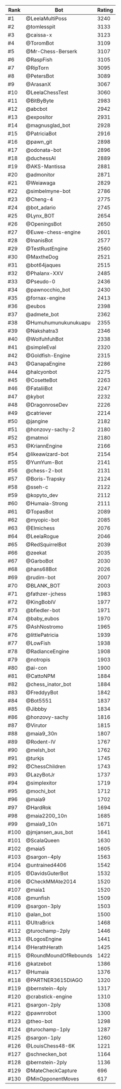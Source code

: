 Rank|Bot|Rating
---|---|---
#1|@LeelaMultiPoss|3240
#2|@tomlesspit|3133
#3|@caissa-x|3123
#4|@ToromBot|3109
#5|@Mr-Chess-Berserk|3107
#6|@RaspFish|3105
#7|@RipTorn|3095
#8|@PetersBot|3089
#9|@ArasanX|3067
#10|@LeelaChessTest|3060
#11|@BitByByte|2983
#12|@abcbot|2942
#13|@expositor|2931
#14|@magnusglad_bot|2928
#15|@PatriciaBot|2916
#16|@pawn_git|2898
#17|@odonata-bot|2896
#18|@duchessAI|2889
#19|@AKS-Mantissa|2881
#20|@admonitor|2871
#21|@Weiawaga|2829
#22|@simbelmyne-bot|2786
#23|@Cheng-4|2775
#24|@bot_adario|2745
#25|@Lynx_BOT|2654
#26|@OpeningsBot|2650
#27|@Euwe-chess-engine|2601
#28|@InanisBot|2577
#29|@TestRustEngine|2560
#30|@MaxtheDog|2521
#31|@bot64jaques|2515
#32|@Phalanx-XXV|2485
#33|@Pseudo-0|2436
#34|@pawnocchio_bot|2430
#35|@fornax-engine|2413
#36|@eubos|2398
#37|@admete_bot|2362
#38|@Humuhumunukunukuapu|2355
#39|@Nakshatra3|2346
#40|@WolfuhfuhBot|2338
#41|@simpleEval|2320
#42|@Goldfish-Engine|2315
#43|@GanapaEngine|2286
#44|@halcyonbot|2275
#45|@CosetteBot|2263
#46|@FataliiBot|2247
#47|@kybot|2232
#48|@DragonroseDev|2226
#49|@catriever|2214
#50|@jangine|2182
#51|@honzovy-sachy-2|2180
#52|@matmoi|2180
#53|@KriannEngine|2166
#54|@likeawizard-bot|2154
#55|@YumYum-Bot|2141
#56|@chess-2-bot|2131
#57|@Boris-Trapsky|2124
#58|@sseh-c|2122
#59|@kopyto_dev|2112
#60|@Humaia-Strong|2111
#61|@TopasBot|2089
#62|@myopic-bot|2085
#63|@Elmichess|2076
#64|@LeelaRogue|2046
#65|@RedSquirrelBot|2039
#66|@zeekat|2035
#67|@GarboBot|2030
#68|@hans68Bot|2026
#69|@rudim-bot|2007
#70|@BLANK_BOT|2003
#71|@fathzer-jchess|1983
#72|@KingBobIV|1977
#73|@bfiedler-bot|1971
#74|@baby_eubos|1970
#75|@AshNostromo|1965
#76|@littlePatricia|1939
#77|@LowFish|1938
#78|@RadianceEngine|1908
#79|@notropis|1903
#80|@ai-con|1900
#81|@CattoNPM|1884
#82|@chess_inator_bot|1884
#83|@FreddyyBot|1842
#84|@Bot5551|1837
#85|@Jibbby|1834
#86|@honzovy-sachy|1816
#87|@Virutor|1815
#88|@maia9_30n|1807
#89|@Rodent-IV|1767
#90|@melsh_bot|1762
#91|@turkjs|1745
#92|@ChessChildren|1743
#93|@LazyBotJr|1737
#94|@simplexitor|1719
#95|@mochi_bot|1712
#96|@maia9|1702
#97|@HardRok|1694
#98|@maia2200_10n|1685
#99|@maia9_10n|1671
#100|@jmjansen_aus_bot|1641
#101|@ScalaQueen|1630
#102|@maia5|1605
#103|@sargon-4ply|1563
#104|@untrained4406|1542
#105|@DavidsGuterBot|1532
#106|@CheckMMAte2014|1520
#107|@maia1|1520
#108|@munfish|1509
#109|@sargon-3ply|1503
#110|@alan_bot|1500
#111|@UltraBrick|1468
#112|@turochamp-2ply|1446
#113|@LogosEngine|1441
#114|@HerathHerath|1425
#115|@RoundMoundOfRebounds|1422
#116|@katzebot|1386
#117|@Humaia|1376
#118|@PARTNER3615DIAGO|1320
#119|@bernstein-4ply|1317
#120|@crabstick-engine|1310
#121|@sargon-2ply|1308
#122|@pawnrobot|1300
#123|@theo-bot|1298
#124|@turochamp-1ply|1287
#125|@sargon-1ply|1260
#126|@LouisChess48-6K|1221
#127|@schnecken_bot|1164
#128|@bernstein-2ply|1136
#129|@MateCheckCapture|696
#130|@MinOpponentMoves|617
